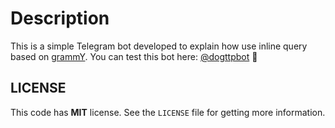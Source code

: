 # Description

This is a simple Telegram bot developed to explain how use inline query based on [grammY](https://grammy.dev). You can test this bot here: [@dogttpbot](https://t.me/dogttpbot) 🚀

## LICENSE

This code has **MIT** license. See the `LICENSE` file for getting more information.
